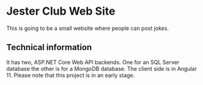 # Jester Club Web Site
This is going to be a small website where people can post jokes.

## Technical information
It has two, ASP.NET Core Web API backends. One for an SQL Server database the other is for a MongoDB database.
The client side is in Angular 11. 
Please note that this project is in an early stage.

